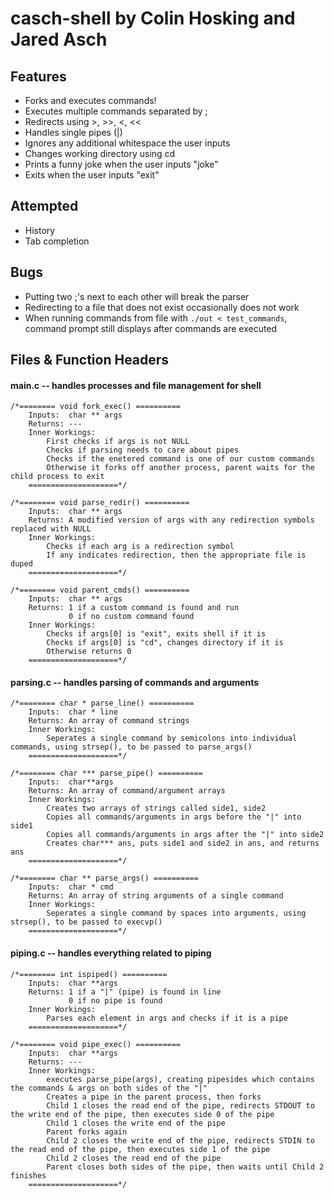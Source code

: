 # casch-shell by Colin Hosking and Jared Asch #

## Features ##
* Forks and executes commands!
* Executes multiple commands separated by ;
* Redirects using >, >>, <, <<
* Handles single pipes (|)
* Ignores any additional whitespace the user inputs
* Changes working directory using cd
* Prints a funny joke when the user inputs "joke"
* Exits when the user inputs "exit"

## Attempted ##
* History
* Tab completion

## Bugs ##
* Putting two ;'s next to each other will break the parser
* Redirecting to a file that does not exist occasionally does not work
* When running commands from file with `./out < test_commands`, command prompt still displays after commands are executed

## Files & Function Headers ##

#### main.c -- handles processes and file management for shell ####
```
/*======== void fork_exec() ==========
	Inputs:  char ** args
	Returns: ---
    Inner Workings:
        First checks if args is not NULL
        Checks if parsing needs to care about pipes
        Checks if the enetered command is one of our custom commands
        Otherwise it forks off another process, parent waits for the child process to exit
	====================*/
```
```
/*======== void parse_redir() ==========
	Inputs:  char ** args
    Returns: A modified version of args with any redirection symbols replaced with NULL
    Inner Workings:
        Checks if each arg is a redirection symbol
        If any indicates redirection, then the appropriate file is duped
	====================*/
```
```
/*======== void parent_cmds() ==========
	Inputs:  char ** args
    Returns: 1 if a custom command is found and run
             0 if no custom command found
    Inner Workings:
        Checks if args[0] is "exit", exits shell if it is
        Checks if args[0] is "cd", changes directory if it is
        Otherwise returns 0
	====================*/
```

#### parsing.c -- handles parsing of commands and arguments ####
```
/*======== char * parse_line() ==========
	Inputs:  char * line
	Returns: An array of command strings
    Inner Workings:
        Seperates a single command by semicolons into individual commands, using strsep(), to be passed to parse_args()
	====================*/
```
```
/*======== char *** parse_pipe() ==========
	Inputs:  char**args
	Returns: An array of command/argument arrays
    Inner Workings:
        Creates two arrays of strings called side1, side2
        Copies all commands/arguments in args before the "|" into side1
        Copies all commands/arguments in args after the "|" into side2
        Creates char*** ans, puts side1 and side2 in ans, and returns ans
	====================*/
```
```
/*======== char ** parse_args() ==========
	Inputs:  char * cmd
	Returns: An array of string arguments of a single command
    Inner Workings:
        Seperates a single command by spaces into arguments, using strsep(), to be passed to execvp()
	====================*/
```

#### piping.c -- handles everything related to piping ####
```
/*======== int ispiped() ==========
	Inputs:  char **args
	Returns: 1 if a "|" (pipe) is found in line
             0 if no pipe is found
    Inner Workings:
        Parses each element in args and checks if it is a pipe
	====================*/
```
```
/*======== void pipe_exec() ==========
	Inputs:  char **args
	Returns: ---
    Inner Workings:
        executes parse_pipe(args), creating pipesides which contains the commands & args on both sides of the "|"
        Creates a pipe in the parent process, then forks
        Child 1 closes the read end of the pipe, redirects STDOUT to the write end of the pipe, then executes side 0 of the pipe
        Child 1 closes the write end of the pipe
        Parent forks again
        Child 2 closes the write end of the pipe, redirects STDIN to the read end of the pipe, then executes side 1 of the pipe
        Child 2 closes the read end of the pipe
        Parent closes both sides of the pipe, then waits until Child 2 finishes
	====================*/
```
